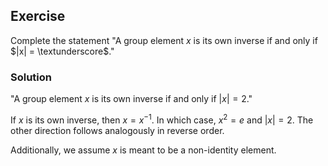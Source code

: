 ## Exercise

Complete the statement "A group element $x$ is its own inverse if and only if $|x| = \textunderscore$."

### Solution

"A group element $x$ is its own inverse if and only if $|x| = 2$."

If $x$ is its own inverse, then $x = x^{-1}$. In which case, $x^2 = e$ and $|x|=2$. The other direction follows analogously in reverse order.

Additionally, we assume $x$ is meant to be a non-identity element.
